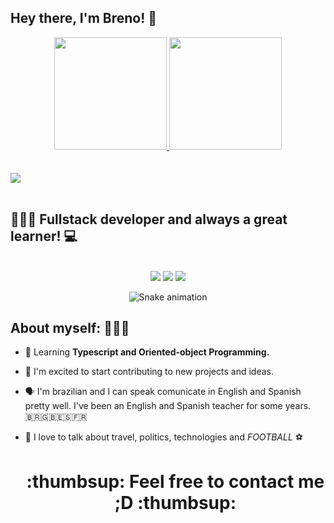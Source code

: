 ## Hey there, I'm Breno! 👋


<div align="center">
  <a href="https://github.com/brenusaraujo">
  <img height="180em" src="https://github-readme-stats.vercel.app/api?username=brenusaraujo&show_icons=true&theme=darcula&include_all_commits=true&count_private=true"/>
  <img height="180em" src="https://github-readme-stats.vercel.app/api/top-langs/?username=brenusaraujo&layout=compact&langs_count=7&theme=darcula"/>
</div>
  <br/><br/>
  <a href="#" target="_blank" style="display: inline_block" align="center">
    <img src="https://skillicons.dev/icons?i=js,html,css,git,react,bootstrap,jest,mysql,nodejs,express,redux" />
  </a>
<!-- <div style="display: inline_block" align="center"><br>
  <img align="center" alt="breno-Js" height="60" width="80" src="https://raw.githubusercontent.com/devicons/devicon/master/icons/javascript/javascript-plain.svg">
  <img align="center" alt="breno-React" height="60" width="80" src="https://raw.githubusercontent.com/devicons/devicon/master/icons/react/react-original.svg">
  <img align="center" alt="breno-Redux" height="60" width="80" src="https://cdn.jsdelivr.net/gh/devicons/devicon/icons/redux/redux-original.svg">
  <img align="center" alt="breno-HTML" height="60" width="80" src="https://raw.githubusercontent.com/devicons/devicon/master/icons/html5/html5-original.svg">
  <img align="center" alt="breno-CSS" height="60" width="80" src="https://raw.githubusercontent.com/devicons/devicon/master/icons/css3/css3-original.svg">
  <img align="center" alt="breno-SQL" height="60" width="80" src="https://cdn.jsdelivr.net/gh/devicons/devicon/icons/mysql/mysql-original.svg">
  <img align="center" alt="breno-Node" height="60" width="80" src="https://cdn.jsdelivr.net/gh/devicons/devicon/icons/nodejs/nodejs-original.svg">
  <img align="center" alt="breno-Docker" height="60" width="80" src="https://cdn.jsdelivr.net/gh/devicons/devicon/icons/docker/docker-original.svg">
  <img align="center" alt="breno-Jest" height="60" width="80" src="https://cdn.jsdelivr.net/gh/devicons/devicon/icons/jest/jest-plain.svg">
  <img align="center" alt="breno-Jest" height="60" width="80" src="https://cdn.jsdelivr.net/npm/simple-icons@7.17.0/icons/typescript.svg">
 <br/><br/>
  <img align="right" alt="breno-avatar" height="150" src="https://i.pinimg.com/originals/89/51/92/895192a0e014bbf0b8b2d528d9e17b00.jpg">
</div> -->
  <br/><br/>

  
  
  ## 👨🏾‍💻 Fullstack developer and always a great learner! 💻
  <br/>

<div align="center"> 
  <a href="https://www.instagram.com/brenusaraujo/" target="_blank"><img src="https://img.shields.io/badge/Instagram-E4405F?style=for-the-badge&logo=instagram&logoColor=white" target="_blank"></a>
  <a href = "mailto:brenoaraujo50@icloud.com"><img src="https://img.shields.io/badge/-Gmail-%23333?style=for-the-badge&logo=gmail&logoColor=white" target="_blank"></a>
  <a href="https://www.linkedin.com/in/brenusaraujo/" target="_blank"><img src="https://img.shields.io/badge/-LinkedIn-%230077B5?style=for-the-badge&logo=linkedin&logoColor=white" target="_blank"></a>
  <br/>
  
   ![Snake animation](https://github.com/brenusaraujo/brenusaraujo/blob/output/github-contribution-grid-snake.svg)
</div>
 
 ## About myself: 👨🏾‍💻

- 🌱 Learning <b/>Typescript and Oriented-object Programming.</b>
- 🤔 I'm excited to start contributing to new projects and ideas.
- 🗣️ I'm brazilian and I can speak comunicate in English and Spanish pretty well. I've been an English and Spanish teacher for some years. 🇧🇷🇬🇧🇪🇸🇫🇷
- 💬 I love to talk about travel, politics, technologies and *FOOTBALL* ⚽️
  
  <h1 align="center"> :thumbsup: Feel free to contact me ;D :thumbsup:  </h1>
 
